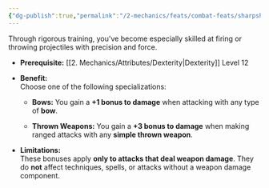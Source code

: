 ```yaml
---
{"dg-publish":true,"permalink":"/2-mechanics/feats/combat-feats/sharpshooter/","noteIcon":""}
---
```


Through rigorous training, you've become especially skilled at firing or throwing projectiles with precision and force.

- **Prerequisite:** [[2. Mechanics/Attributes/Dexterity\|Dexterity]] Level 12
    
- **Benefit:**  
    Choose one of the following specializations:
    
    - **Bows:** You gain a **+1 bonus to damage** when attacking with any type of **bow**.
        
    - **Thrown Weapons:** You gain a **+3 bonus to damage** when making ranged attacks with any **simple thrown weapon**.
        
- **Limitations:**  
    These bonuses apply **only to attacks that deal weapon damage**. They do **not** affect techniques, spells, or attacks without a weapon damage component.